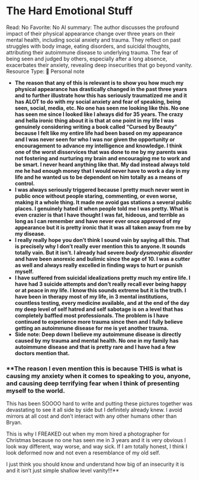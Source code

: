 # The Hard Emotional Stuff

Read: No
Favorite: No
AI summary: The author discusses the profound impact of their physical appearance change over three years on their mental health, including social anxiety and trauma. They reflect on past struggles with body image, eating disorders, and suicidal thoughts, attributing their autoimmune disease to underlying trauma. The fear of being seen and judged by others, especially after a long absence, exacerbates their anxiety, revealing deep insecurities that go beyond vanity.
Resource Type: 📝 Personal note

- **The reason that any of this is relevant is to show you how much my physical appearance has drastically changed in the past three years and to further illustrate how this has seriously traumatized me and it has ALOT to do with my social anxiety and fear of speaking, being seen, social, media, etc.  No one has seen me looking like this. No one has seen me since I looked like I always did for 35 years.  The crazy and hella ironic thing about it is that at one point in my life I was genuinely considering writing a book called “Cursed by Beauty” because I felt like my entire life had been based on my appearance and I was never seen for who I was nor given the opportunity or encouragement to advance my intelligence and knowledge.  I think one of the worst disservices that was done to me by my parents was not fostering and nurturing my brain and encouraging me to work and be smart.  I never heard anything like that.  My dad instead always told me he had enough money that I would never have to work a day in my life and he wanted us to be dependent on him totally as a means of control.**
- **I was always seriously triggered because I pretty much never went in public once without people staring, commenting, or even worse, making it a whole thing.  It made me avoid gas stations a several public places.  I genuinely hated it when people told me I was pretty.  What is even crazier is that I have thought I was fat, hideous, and terrible as long as I can remember and have never ever once approved of my appearance but it is pretty ironic that it was all taken away from me by my disease.**
- **I really really hope you don’t think I sound vain by saying all this.  That is precisely why I don’t really ever mention this to anyone.  It sounds totally vain.  But it isn’t.  I already had severe *body dysmorphic disorder* and have been anorexic and bulimic since the age of 10.  I was a cutter as well and always really excelled in finding ways to hurt or punish myself.**
- **I have suffered from suicidal idealizations pretty much my entire life.  I have had 3 suicide attempts and don’t really recall ever being happy or at peace in my life.  I know this sounds extreme but it is the truth.  I have been in therapy most of my life, in 3 mental institutions, countless testing, every medicine available, and at the end of the day my deep level of self hatred and self sabotage is on a level that has completely baffled most professionals.  The problem is I have continued to experience more trauma since then and I fully believe getting an autoimmune disease for me is yet another trauma.**
- **Side note: Deep down I believe my autoimmune disease is directly caused by my trauma and mental health.  No one in my family has autoimmune disease and that is pretty rare and I have had a few doctors mention that.**

### **The reason I even mention this is because THIS is what is causing my anxiety when it comes to speaking to you, anyone, and causing deep terrifying fear when I think of presenting myself to the world.  

This has been SOOOO hard to write and putting these pictures together was devastating to see it all side by side but I definitely already knew.  I avoid mirrors at all cost and don’t interact with any other humans other than Bryan.  

This is why I FREAKED out when my mom hired a photographer for Christmas because no one has seen me in 3 years and it is very obvious I look way different, way worse, and way sick.  If I am totally honest, I think I look deformed now and not even a resemblance of my old self.

I just think you should know and understand how big of an insecurity it is and it isn’t just simple shallow level vanity!!!**